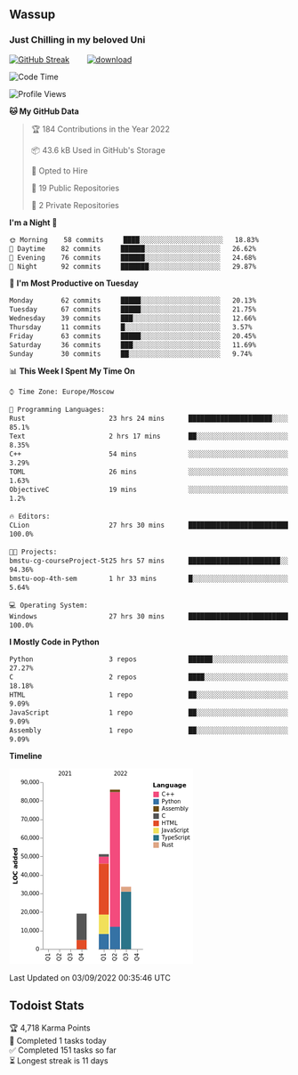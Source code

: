 ## Wassup 
### Just Chilling in my beloved Uni 

<!--
-->

[![GitHub Streak](http://github-readme-streak-stats.herokuapp.com?user=archeoss&theme=shades-of-purple&hide_border=true&date_format=j%20M%5B%20Y%5D)](https://git.io/streak-stats)&nbsp;&nbsp;&nbsp;&nbsp;&nbsp;&nbsp;&nbsp;&nbsp;[![download](https://user-images.githubusercontent.com/68448737/147796309-d8b65b1d-4dde-40d9-b03a-2b42aaa6cd43.jpeg)
](http://bmstu.ru/)

<!--START_SECTION:waka-->
![Code Time](http://img.shields.io/badge/Code%20Time-511%20hrs%202%20mins-blue)

![Profile Views](http://img.shields.io/badge/Profile%20Views-1-blue)

**🐱 My GitHub Data** 

> 🏆 184 Contributions in the Year 2022
 > 
> 📦 43.6 kB Used in GitHub's Storage 
 > 
> 💼 Opted to Hire
 > 
> 📜 19 Public Repositories 
 > 
> 🔑 2 Private Repositories  
 > 
**I'm a Night 🦉** 

```text
🌞 Morning    58 commits     ████░░░░░░░░░░░░░░░░░░░░░   18.83% 
🌆 Daytime    82 commits     ██████░░░░░░░░░░░░░░░░░░░   26.62% 
🌃 Evening    76 commits     ██████░░░░░░░░░░░░░░░░░░░   24.68% 
🌙 Night      92 commits     ███████░░░░░░░░░░░░░░░░░░   29.87%

```
📅 **I'm Most Productive on Tuesday** 

```text
Monday       62 commits     █████░░░░░░░░░░░░░░░░░░░░   20.13% 
Tuesday      67 commits     █████░░░░░░░░░░░░░░░░░░░░   21.75% 
Wednesday    39 commits     ███░░░░░░░░░░░░░░░░░░░░░░   12.66% 
Thursday     11 commits     █░░░░░░░░░░░░░░░░░░░░░░░░   3.57% 
Friday       63 commits     █████░░░░░░░░░░░░░░░░░░░░   20.45% 
Saturday     36 commits     ███░░░░░░░░░░░░░░░░░░░░░░   11.69% 
Sunday       30 commits     ██░░░░░░░░░░░░░░░░░░░░░░░   9.74%

```


📊 **This Week I Spent My Time On** 

```text
⌚︎ Time Zone: Europe/Moscow

💬 Programming Languages: 
Rust                     23 hrs 24 mins      █████████████████████░░░░   85.1% 
Text                     2 hrs 17 mins       ██░░░░░░░░░░░░░░░░░░░░░░░   8.35% 
C++                      54 mins             ░░░░░░░░░░░░░░░░░░░░░░░░░   3.29% 
TOML                     26 mins             ░░░░░░░░░░░░░░░░░░░░░░░░░   1.63% 
ObjectiveC               19 mins             ░░░░░░░░░░░░░░░░░░░░░░░░░   1.2%

🔥 Editors: 
CLion                    27 hrs 30 mins      █████████████████████████   100.0%

🐱‍💻 Projects: 
bmstu-cg-courseProject-5t25 hrs 57 mins      ███████████████████████░░   94.36% 
bmstu-oop-4th-sem        1 hr 33 mins        █░░░░░░░░░░░░░░░░░░░░░░░░   5.64%

💻 Operating System: 
Windows                  27 hrs 30 mins      █████████████████████████   100.0%

```

**I Mostly Code in Python** 

```text
Python                   3 repos             ██████░░░░░░░░░░░░░░░░░░░   27.27% 
C                        2 repos             ████░░░░░░░░░░░░░░░░░░░░░   18.18% 
HTML                     1 repo              ██░░░░░░░░░░░░░░░░░░░░░░░   9.09% 
JavaScript               1 repo              ██░░░░░░░░░░░░░░░░░░░░░░░   9.09% 
Assembly                 1 repo              ██░░░░░░░░░░░░░░░░░░░░░░░   9.09%

```


**Timeline**

![Chart not found](https://raw.githubusercontent.com/archeoss/archeoss/master/charts/bar_graph.png) 


 Last Updated on 03/09/2022 00:35:46 UTC
<!--END_SECTION:waka-->

## Todoist Stats

<!-- TODO-IST:START -->
🏆  4,718 Karma Points           
🌸  Completed 1 tasks today           
✅  Completed 151 tasks so far           
⏳  Longest streak is 11 days
<!-- TODO-IST:END -->
